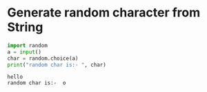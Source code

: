 # Generate random character from String


```python
import random
a = input()
char = random.choice(a)
print("random char is:- ", char)
```

    hello
    random char is:-  o
    


```python

```
